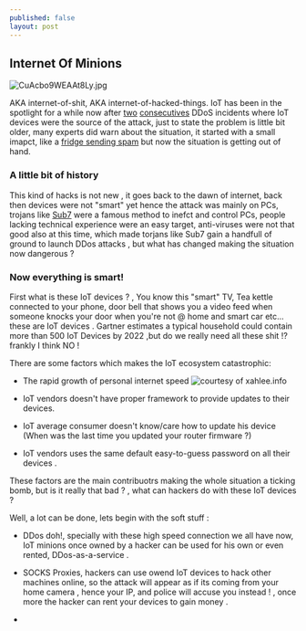 ```yaml
---
published: false
layout: post
---
```

   ## Internet Of Minions 
![CuAcbo9WEAAt8Ly.jpg]({{site.baseurl}}/images/CuAcbo9WEAAt8Ly.jpg)

AKA internet-of-shit, AKA internet-of-hacked-things. IoT has been in the spotlight for a while now after [two](https://krebsonsecurity.com/2016/09/krebsonsecurity-hit-with-record-ddos/) [consecutives](https://www.ovh.com/us/news/articles/a2367.the-ddos-that-didnt-break-the-camels-vac) DDoS incidents where IoT devices were the source of the attack, just to state the problem is little bit older, many experts did warn about the situation, it started with a small imapct, like a [fridge sending spam](http://www.bbc.com/news/technology-25780908) but now the situation is getting out of hand.

### A little bit of history
This kind of hacks is not new , it goes back to the dawn of internet, back then devices were not "smart" yet hence the attack was mainly on PCs, trojans like [Sub7](https://en.wikipedia.org/wiki/Sub7) were a famous method to inefct and control PCs, people lacking technical experience were an easy target, anti-viruses were not that good also at this time, which made torjans like Sub7 gain a handfull of ground to launch DDos attacks , but what has changed making the situation now dangerous ?


### Now everything is smart!
First what is these IoT devices ? , You know this "smart" TV, Tea kettle connected to your phone, door bell that shows you a video feed when someone knocks your door when you're not @ home and smart car etc... these are IoT devices .
Gartner estimates a typical household could contain more than 500 IoT Devices by 2022 ,but do we really need all these shit !? frankly I think NO ! 

There are some factors which makes the IoT ecosystem catastrophic:

- The rapid growth of personal internet speed
![courtesy of xahlee.info]({{site.baseurl}}/images/internet_speed_growth.png)

- IoT vendors doesn't have proper framework to provide updates to their devices.

- IoT average consumer doesn't know/care how to update his device (When was the last time you updated your router firmware ?)

- IoT vendors uses the same default easy-to-guess password on all their devices .


These factors are the main contribuotrs making the whole situation a ticking bomb, but is it really that bad ? , what can hackers do with these IoT devices ?

Well, a lot can be done, lets begin with the soft stuff :

- DDos doh!, specially with these high speed connection we all have now, IoT minions once owned by a hacker can be used for his own or even rented, DDos-as-a-service .

- SOCKS Proxies, hackers can use owend IoT devices to hack other machines online, so the attack will appear as if its coming from your home camera , hence your IP, and police will accuse you instead ! , once more the hacker can rent your devices to gain money .

- 

